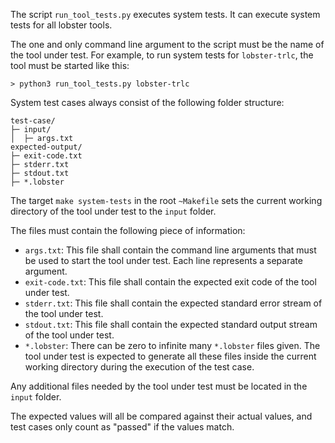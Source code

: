 The script `run_tool_tests.py` executes system tests.
It can execute system tests for all lobster tools.

The one and only command line argument to the script must be the name of the tool under
test.
For example, to run system tests for `lobster-trlc`, the tool must be started like this:
```
> python3 run_tool_tests.py lobster-trlc
```

System test cases always consist of the following folder structure:
```
test-case/
├─ input/
│  ├─ args.txt
expected-output/
├─ exit-code.txt
├─ stderr.txt
├─ stdout.txt
├─ *.lobster

```

The target `make system-tests` in the root `~Makefile` sets the current working
directory of the tool under test to the `input` folder.

The files must contain the following piece of information:
- `args.txt`:
  This file shall contain the command line arguments that must be used to start the tool
  under test. Each line represents a separate argument.
- `exit-code.txt`: This file shall contain the expected exit code of the tool under test.
- `stderr.txt`: This file shall contain the expected standard error stream of the tool
  under test.
- `stdout.txt`: This file shall contain the expected standard output stream of the tool
  under test.
- `*.lobster`: There can be zero to infinite many `*.lobster` files given. The tool
  under test is expected to generate all these files inside the current working directory
  during the execution of the test case.

Any additional files needed by the tool under test must be located in the `input`
folder.

The expected values will all be compared against their actual values, and test cases
only count as "passed" if the values match.

